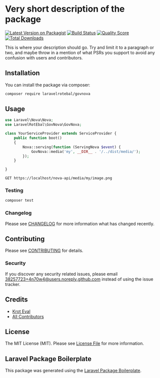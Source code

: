 # Very short description of the package

[![Latest Version on Packagist](https://img.shields.io/packagist/v/laravelrotebal/govnova.svg?style=flat-square)](https://packagist.org/packages/laravelrotebal/govnova)
[![Build Status](https://img.shields.io/travis/laravelrotebal/govnova/master.svg?style=flat-square)](https://travis-ci.org/laravelrotebal/govnova)
[![Quality Score](https://img.shields.io/scrutinizer/g/laravelrotebal/govnova.svg?style=flat-square)](https://scrutinizer-ci.com/g/laravelrotebal/govnova)
[![Total Downloads](https://img.shields.io/packagist/dt/laravelrotebal/govnova.svg?style=flat-square)](https://packagist.org/packages/laravelrotebal/govnova)

This is where your description should go. Try and limit it to a paragraph or two, and maybe throw in a mention of what PSRs you support to avoid any confusion with users and contributors.

## Installation

You can install the package via composer:

```bash
composer require laravelrotebal/govnova
```

## Usage

``` php
use Laravel\Nova\Nova;
use LaravelRotEbal\GovNova\GovNova;

class YourServiceProvider extends ServiceProvider {
    public function boot()
    {
        Nova::serving(function (ServingNova $event) {
            GovNova::media('my', __DIR__ . '/../dist/media/');
        });
    }

}
```

```
GET https://localhost/nova-api/media/my/image.png
```

### Testing

``` bash
composer test
```

### Changelog

Please see [CHANGELOG](CHANGELOG.md) for more information what has changed recently.

## Contributing

Please see [CONTRIBUTING](CONTRIBUTING.md) for details.

### Security

If you discover any security related issues, please email 38257723+4n70w4@users.noreply.github.com instead of using the issue tracker.

## Credits

- [Krot Eval](https://github.com/laravelrotebal)
- [All Contributors](../../contributors)

## License

The MIT License (MIT). Please see [License File](LICENSE.md) for more information.

## Laravel Package Boilerplate

This package was generated using the [Laravel Package Boilerplate](https://laravelpackageboilerplate.com).
